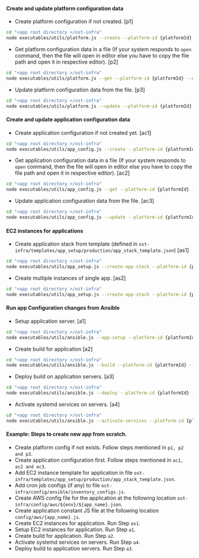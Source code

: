 #### **Create and update platform configuration data**

* Create platform configuration if not created. [p1]
```bash
cd "<app root directory >/ost-infra"
node executables/utils/platform.js --create --platform-id {platformId} --aws-account-id {accountId} --aws-region {region} --env {env} --sub-env {sub_env}
```

* Get platform configuration data in a file (If your system responds to `open` command, then the file will open in editor else you have to copy the file path and open it in respective editor). [p2]
```bash
cd "<app root directory >/ost-infra"
node executables/utils/platform.js --get --platform-id {platformId} --env {env} --sub-env {sub_env}
```

* Update platform configuration data from the file. [p3]
```bash
cd "<app root directory >/ost-infra"
node executables/utils/platform.js --update --platform-id {platformId} --env {env} --sub-env {sub_env}
```

#### **Create and update application configuration data**

* Create application configuration if not created yet. [ac1]
```bash
cd "<app root directory >/ost-infra"
node executables/utils/app_config.js --create --platform-id {platformId} --env {env} --sub-env {sub_env} --app {app_name}
```

* Get application configuration data in a file (If your system responds to `open` command, then the file will open in editor else you have to copy the file path and open it in respective editor). [ac2]
```bash
cd "<app root directory >/ost-infra"
node executables/utils/app_config.js --get --platform-id {platformId} --env {env} --sub-env {sub_env} --app {app_name}
```
* Update application configuration data from the file. [ac3]
```bash
cd "<app root directory >/ost-infra"
node executables/utils/app_config.js --update --platform-id {platformId} --env {env} --sub-env {sub_env} --app {app_name}
```

#### **EC2 instances for applications**

* Create application stack from template (defined in `ost-infra/templates/app_setup/production/app_stack_template.json`) [as1]
```bash
cd "<app root directory >/ost-infra"
node executables/utils/app_setup.js --create-app-stack --platform-id {platformId} --env {env} --sub-env {sub_env}  --app {app_name}
```

* Create multiple instances of single app. [as2]
```bash
cd "<app root directory >/ost-infra"
node executables/utils/app_setup.js --create-app-stack --platform-id {platformId} --env {env} --sub-env {sub_env} --app {app_name} --app-name {app_name} --app-type {app/cron} --app-count {number_of_servers}
```

#### **Run app Configuration changes from Ansible**

* Setup application server. [a1]
```bash
cd "<app root directory >/ost-infra"
node executables/utils/ansible.js --app-setup --platform-id {platformId} --env {env} --sub-env {sub_env} --app {app_name}
```
* Create build for application [a2]
```bash
cd "<app root directory >/ost-infra"
node executables/utils/ansible.js --build --platform-id {platformId} --env {env} --sub-env {sub_env} --app {app_name} --branch-name {branch_name}
``` 

* Deploy build on application servers. [a3]
```bash
cd "<app root directory >/ost-infra"
node executables/utils/ansible.js --deploy --platform-id {platformId} --env {env} --sub-env {sub_env} --app {app_name} --build-number {build_number}   
```

* Activate systemd services on servers. [a4]
```bash
cd "<app root directory >/ost-infra"
node executables/utils/ansible.js --activate-services --platform-id {platformId} --env {env} --sub-env {sub_env} --app {app_name}
```


#### Example: Steps to create new app from scratch.

* Create platform config if not exists. Follow steps mentioned in `p1, p2 and p3`.
* Create application configuration first. Follow steps mentioned in `ac1, ac2 and ac3`.
* Add EC2 instance template for application in file `ost-infra/templates/app_setup/production/app_stack_template.json`.
* Add cron job configs (if any) to file `ost-infra/config/ansible/inventory_configs.js`.
* Create AWS config file for the application at the following location `ost-infra/config/aws/${env}/${app_name}.json`.
* Create application constant JS file at the following location `config/aws/{app_name}.js`.
* Create EC2 instances for application. Run Step `as1`.
* Setup EC2 instances for application. Run Step `a1`.
* Create build for application. Run Step `a2`.
* Activate systemd services on servers. Run Step `a4`.
* Deploy build to application servers. Run Step `a3`.
 
 